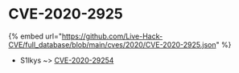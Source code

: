 # CVE-2020-2925
{% embed url="https://github.com/Live-Hack-CVE/full_database/blob/main/cves/2020/CVE-2020-2925.json" %}

* S1lkys ~> [CVE-2020-29254](https://www.alice-snow.ru/2020/database/cve-2020-2925/cve-2020-29254-s1lkys)